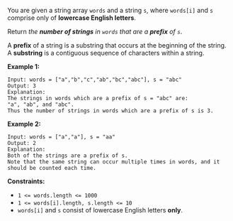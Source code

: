 You are given a string array `words` and a string `s`, where `words[i]` and `s` comprise only of **lowercase English letters**.

Return _the **number of strings** in `words` that are a **prefix** of `s`_.

A **prefix** of a string is a substring that occurs at the beginning of the string. A **substring** is a contiguous sequence of characters within a string.

**Example 1:**

```
Input: words = ["a","b","c","ab","bc","abc"], s = "abc"
Output: 3
Explanation:
The strings in words which are a prefix of s = "abc" are:
"a", "ab", and "abc".
Thus the number of strings in words which are a prefix of s is 3.
```

**Example 2:**

```
Input: words = ["a","a"], s = "aa"
Output: 2
Explanation:
Both of the strings are a prefix of s.
Note that the same string can occur multiple times in words, and it should be counted each time.
```

**Constraints:**

- `1 <= words.length <= 1000`
- `1 <= words[i].length, s.length <= 10`
- `words[i]` and `s` consist of lowercase English letters **only**.
